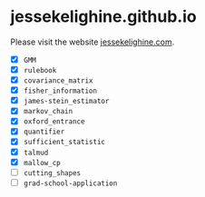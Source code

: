 # jessekelighine.github.io

Please visit the website [jessekelighine.com](https://jessekelighine.com).

- [x] `GMM`
- [x] `rulebook`
- [x] `covariance_matrix`
- [x] `fisher_information`
- [x] `james-stein_estimator`
- [x] `markov_chain`
- [x] `oxford_entrance`
- [x] `quantifier`
- [x] `sufficient_statistic`
- [x] `talmud`
- [x] `mallow_cp`
- [ ] `cutting_shapes`
- [ ] `grad-school-application`
